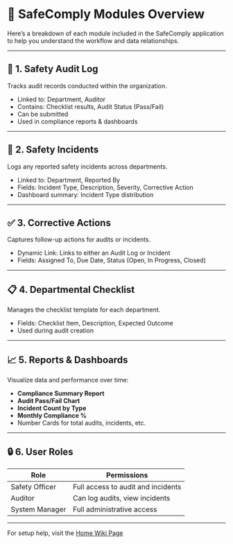 
# 🧩 SafeComply Modules Overview

Here’s a breakdown of each module included in the SafeComply application to help you understand the workflow and data relationships.

---

## 📝 1. Safety Audit Log

Tracks audit records conducted within the organization.

- Linked to: Department, Auditor
- Contains: Checklist results, Audit Status (Pass/Fail)
- Can be submitted
- Used in compliance reports & dashboards

---

## 🚨 2. Safety Incidents

Logs any reported safety incidents across departments.

- Linked to: Department, Reported By
- Fields: Incident Type, Description, Severity, Corrective Action
- Dashboard summary: Incident Type distribution

---

## ✅ 3. Corrective Actions

Captures follow-up actions for audits or incidents.

- Dynamic Link: Links to either an Audit Log or Incident
- Fields: Assigned To, Due Date, Status (Open, In Progress, Closed)

---

## 📋 4. Departmental Checklist

Manages the checklist template for each department.

- Fields: Checklist Item, Description, Expected Outcome
- Used during audit creation

---

## 📈 5. Reports & Dashboards

Visualize data and performance over time:

- **Compliance Summary Report**
- **Audit Pass/Fail Chart**
- **Incident Count by Type**
- **Monthly Compliance %**
- Number Cards for total audits, incidents, etc.

---

## 🔒 6. User Roles

| Role            | Permissions                           |
|-----------------|----------------------------------------|
| Safety Officer  | Full access to audit and incidents     |
| Auditor         | Can log audits, view incidents         |
| System Manager  | Full administrative access             |

---

For setup help, visit the [Home Wiki Page](https://github.com/vinaymishraofficial/safecomply/wiki)
